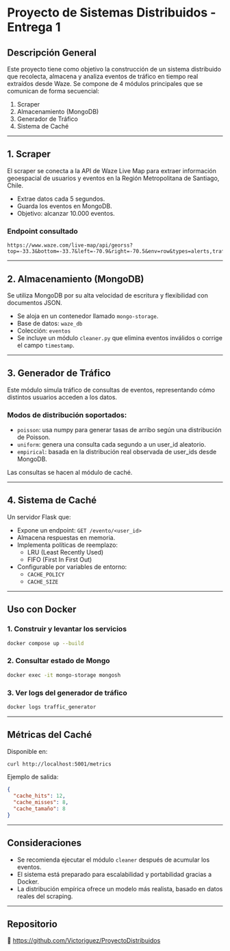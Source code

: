 # Proyecto de Sistemas Distribuidos - Entrega 1

## Descripción General

Este proyecto tiene como objetivo la construcción de un sistema distribuido que recolecta, almacena y analiza eventos de tráfico en tiempo real extraídos desde Waze. Se compone de 4 módulos principales que se comunican de forma secuencial: 

1. Scraper
2. Almacenamiento (MongoDB)
3. Generador de Tráfico
4. Sistema de Caché

---

## 1. Scraper

El scraper se conecta a la API de Waze Live Map para extraer información geoespacial de usuarios y eventos en la Región Metropolitana de Santiago, Chile.

- Extrae datos cada 5 segundos.
- Guarda los eventos en MongoDB.
- Objetivo: alcanzar 10.000 eventos.

### Endpoint consultado

```
https://www.waze.com/live-map/api/georss?top=-33.3&bottom=-33.7&left=-70.9&right=-70.5&env=row&types=alerts,traffic,users
```

---

## 2. Almacenamiento (MongoDB)

Se utiliza MongoDB por su alta velocidad de escritura y flexibilidad con documentos JSON.

- Se aloja en un contenedor llamado `mongo-storage`.
- Base de datos: `waze_db`
- Colección: `eventos`
- Se incluye un módulo `cleaner.py` que elimina eventos inválidos o corrige el campo `timestamp`.

---

## 3. Generador de Tráfico

Este módulo simula tráfico de consultas de eventos, representando cómo distintos usuarios acceden a los datos.

### Modos de distribución soportados:

- `poisson`: usa numpy para generar tasas de arribo según una distribución de Poisson.
- `uniform`: genera una consulta cada segundo a un user_id aleatorio.
- `empirical`: basada en la distribución real observada de user_ids desde MongoDB.

Las consultas se hacen al módulo de caché.

---

## 4. Sistema de Caché

Un servidor Flask que:

- Expone un endpoint: `GET /evento/<user_id>`
- Almacena respuestas en memoria.
- Implementa políticas de reemplazo:
  - LRU (Least Recently Used)
  - FIFO (First In First Out)
- Configurable por variables de entorno:
  - `CACHE_POLICY`
  - `CACHE_SIZE`

---

## Uso con Docker

### 1. Construir y levantar los servicios

```bash
docker compose up --build
```

### 2. Consultar estado de Mongo

```bash
docker exec -it mongo-storage mongosh
```

### 3. Ver logs del generador de tráfico

```bash
docker logs traffic_generator
```

---

## Métricas del Caché

Disponible en:

```bash
curl http://localhost:5001/metrics
```

Ejemplo de salida:

```json
{
  "cache_hits": 12,
  "cache_misses": 8,
  "cache_tamaño": 8
}
```

---

## Consideraciones

- Se recomienda ejecutar el módulo `cleaner` después de acumular los eventos.
- El sistema está preparado para escalabilidad y portabilidad gracias a Docker.
- La distribución empírica ofrece un modelo más realista, basado en datos reales del scraping.

---

## Repositorio

📎 https://github.com/Victoriguez/ProyectoDistribuidos